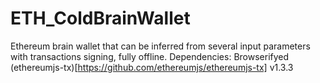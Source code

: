 # ETH_ColdBrainWallet
Ethereum brain wallet that can be inferred from several input parameters with transactions signing, fully offline.
Dependencies: Browserifyed (ethereumjs-tx)[https://github.com/ethereumjs/ethereumjs-tx] v1.3.3

